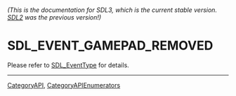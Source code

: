 ###### (This is the documentation for SDL3, which is the current stable version. [SDL2](https://wiki.libsdl.org/SDL2/) was the previous version!)
# SDL_EVENT_GAMEPAD_REMOVED

Please refer to [SDL_EventType](SDL_EventType) for details.

----
[CategoryAPI](CategoryAPI), [CategoryAPIEnumerators](CategoryAPIEnumerators)

